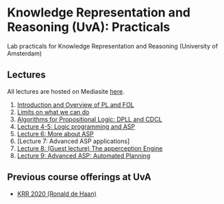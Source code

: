 # Knowledge Representation and Reasoning (UvA): Practicals
Lab practicals for Knowledge Representation and Reasoning (University of Amsterdam)


## Lectures

All lectures are hosted on Mediasite [here](https://webcolleges.uva.nl/Mediasite/Catalog/Full/952cc21ba0864b6b94ffd91d06803a2921).

1. [Introduction and Overview of PL and FOL](https://webcolleges.uva.nl/Mediasite/Play/71ad46687c724dddaeac8b8460ada0061d?catalog=952cc21ba0864b6b94ffd91d06803a2921&playFrom=941&autoStart=true)
2. [Limits on what we can do](https://webcolleges.uva.nl/Mediasite/Play/a14b8a6b01a842219c81914ee28b85521d?catalog=952cc21ba0864b6b94ffd91d06803a2921&playFrom=624465&autoStart=true)
3. [Algorithms for Propositional Logic: DPLL and CDCL](https://webcolleges.uva.nl/Mediasite/Play/09149218fc3c4ac78ead716864475ba11d?catalog=952cc21ba0864b6b94ffd91d06803a2921&playFrom=570&autoStart=true)
4. [Lecture 4-5: Logic programming and ASP](https://webcolleges.uva.nl/Mediasite/Play/6efe6824625247bbaef4ed8acf17317a1d?catalog=952cc21ba0864b6b94ffd91d06803a2921&playFrom=942&autoStart=true)
5. [Lecture 6: More about ASP](https://webcolleges.uva.nl/Mediasite/Play/f79947d4597546fc8549e1cb8f2f07011d?catalog=952cc21ba0864b6b94ffd91d06803a2921&playFrom=766026&autoStart=true)
6. [Lecture 7: Advanced ASP applications]
7. [Lecture 8: (Guest lecture) The apperception Engine](https://webcolleges.uva.nl/Mediasite/Play/e3facc937362477f8a779ae686a319fc1d?catalog=952cc21ba0864b6b94ffd91d06803a2921&playFrom=306489&autoStart=true)
8. [Lecture 9: Advanced ASP: Automated Planning](https://webcolleges.uva.nl/Mediasite/Play/cbd0b924d3df4a5d83de113d2d262d6e1d?catalog=952cc21ba0864b6b94ffd91d06803a2921&playFrom=454585&autoStart=true)

## Previous course offerings at UvA

* [KRR 2020 (Ronald de Haan)](https://github.com/rdehaan/KRR-course-2020)

